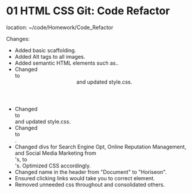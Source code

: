 # 01 HTML CSS Git: Code Refactor
location: ~/code/Homework/Code_Refactor

Changes:
- Added basic scaffolding.
- Added Alt tags to all images.
- Added semantic HTML elements such as..
- Changed <div class="header"> to <header> and updated style.css.
- Changed <div class="benefits"> to <aside> and updated style.css.
- Changed <div> to <aside>.
- Changed divs for Search Engine Opt, Online Reputation Management, and Social Media Marketing from <div>'s, to <hgroup>'s. Optimized CSS accordingly.
- Changed name in the header from "Document" to "Horiseon".
- Ensured clicking links would take you to correct element.
- Removed unneeded css throughout and consolidated others.